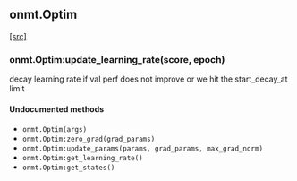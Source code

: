 <a name="onmt.Optim.dok"></a>


## onmt.Optim ##


<a class="entityLink" href="https://github.com/opennmt/opennmt/blob/ecd46c8eee34474c91ab3606f3e19a1b9db13b22/lib/train/optim.lua#L111">[src]</a>
<a name="onmt.Optim:update_learning_rate"></a>


### onmt.Optim:update_learning_rate(score, epoch) ###

decay learning rate if val perf does not improve or we hit the start_decay_at limit


#### Undocumented methods ####

<a name="onmt.Optim"></a>
 * `onmt.Optim(args)`
<a name="onmt.Optim:zero_grad"></a>
 * `onmt.Optim:zero_grad(grad_params)`
<a name="onmt.Optim:update_params"></a>
 * `onmt.Optim:update_params(params, grad_params, max_grad_norm)`
<a name="onmt.Optim:get_learning_rate"></a>
 * `onmt.Optim:get_learning_rate()`
<a name="onmt.Optim:get_states"></a>
 * `onmt.Optim:get_states()`

